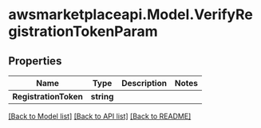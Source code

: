 # awsmarketplaceapi.Model.VerifyRegistrationTokenParam

## Properties

Name | Type | Description | Notes
------------ | ------------- | ------------- | -------------
**RegistrationToken** | **string** |  | 

[[Back to Model list]](../README.md#documentation-for-models) [[Back to API list]](../README.md#documentation-for-api-endpoints) [[Back to README]](../README.md)


